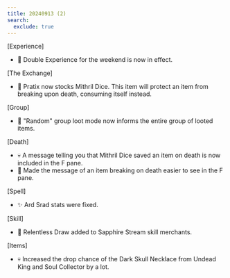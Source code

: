 ```yaml
---
title: 20240913 (2)
search:
  exclude: true
---
```


[Experience]

- 🎉 Double Experience for the weekend is now in effect.

[The Exchange]

- 🎲 Pratix now stocks Mithril Dice. This item will protect an item from breaking upon death, consuming itself instead.

[Group]

- 👥 "Random" group loot mode now informs the entire group of looted items.

[Death]

- 💀 A message telling you that Mithril Dice saved an item on death is now included in the F pane.
- 📜 Made the message of an item breaking on death easier to see in the F pane.

[Spell]

- ✨ Ard Srad stats were fixed.

[Skill]

- 🎯 Relentless Draw added to Sapphire Stream skill merchants.

[Items]

- 💀 Increased the drop chance of the Dark Skull Necklace from Undead King and Soul Collector by a lot.
